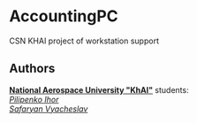 # AccountingPC
CSN KHAI project of workstation support

## Authors

[**National Aerospace University "KhAI"**](http://www.khai.edu/efc/) students:<br>
      [*Pilipenko Ihor*](https://github.com/GrIgar45)<br>
      [*Safaryan Vyacheslav*](https://github.com/VyacheslavDev)
